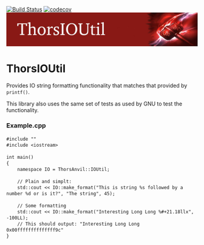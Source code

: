 [![Build Status](https://travis-ci.org/Loki-Astari/ThorsIOUtil.svg?branch=master)](https://travis-ci.org/Loki-Astari/ThorsIOUtil)
[![codecov](https://codecov.io/gh/Loki-Astari/ThorsIOUtil/branch/master/graph/badge.svg)](https://codecov.io/gh/Loki-Astari/ThorsIOUtil)
![ThorStream](img/IOUtil.jpg)

# ThorsIOUtil
Provides IO string formatting functionality that matches that provided by `printf()`.

This library also uses the same set of tests as used by GNU to test the functionality.


### Example.cpp
````
#include ""
#include <iostream>

int main()
{
    namespace IO = ThorsAnvil::IOUtil;

    // Plain and simplt:
    std::cout << IO::make_format("This is string %s followed by a number %d or is it?", "The string", 45);
    
    // Some formatting
    std::cout << IO::make_format("Interesting Long Long %#+21.18llx", -100LL);
    // This should output: "Interesting Long Long  0x00ffffffffffffff9c"
}
````

